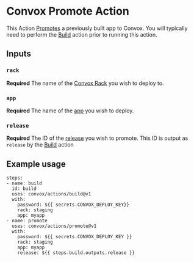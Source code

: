 # Convox Promote Action
This Action [Promotes](https://docs.convox.com/deployment/releases#promoting-a-release) a previously built app to Convox. You will typically need to perform the [Build](../build) action prior to running this action.

## Inputs
### `rack`
**Required** The name of the [Convox Rack](https://docs.convox.com/introduction/rack) you wish to deploy to.
### `app`
**Required** The name of the [app](https://docs.convox.com/deployment/creating-an-application) you wish to deploy.
### `release`
**Required** The ID of the [release](https://docs.convox.com/deployment/releases) you wish to promote. This ID is output as `release` by the [Build](../build) action

## Example usage
```
steps:
- name: build
  id: build
  uses: convox/actions/build@v1
  with:
    password: ${{ secrets.CONVOX_DEPLOY_KEY}}
    rack: staging
    app: myapp
- name: promote
  uses: convox/actions/promote@v1
  with:
    password: ${{ secrets.CONVOX_DEPLOY_KEY }}
    rack: staging
    app: myapp
    release: ${{ steps.build.outputs.release }}
```